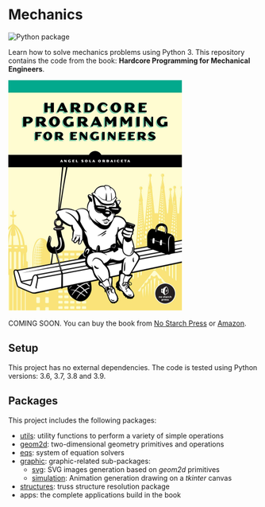 # Mechanics

![Python package](https://github.com/angelsolaorbaiceta/Mechanics/workflows/Python%20package/badge.svg?branch=master)

Learn how to solve mechanics problems using Python 3.
This repository contains the code from the book: **Hardcore Programming for Mechanical Engineers**.

![](img/hpfme-cover.png)

COMING SOON.
You can buy the book from [No Starch Press](https://nostarch.com/) or [Amazon](https://www.amazon.com/Hardcore-Programming-Engineers-Angel-Sola/dp/171850078).

## Setup

This project has no external dependencies.
The code is tested using Python versions: 3.6, 3.7, 3.8 and 3.9.

## Packages

This project includes the following packages:

- [utils](./utils/README.md): utility functions to perform a variety of simple operations
- [geom2d](./geom2d/README.md): two-dimensional geometry primitives and operations
- [eqs](./eqs/README.md): system of equation solvers
- [graphic](./graphic/README.md): graphic-related sub-packages:
    - [svg](./graphic/svg/README.md): SVG images generation based on _geom2d_ primitives
    - [simulation](./graphic/simulation/README.md): Animation generation drawing on a _tkinter_ canvas
- [structures](./structures/README.md): truss structure resolution package
- apps: the complete applications build in the book

